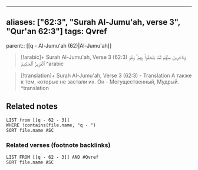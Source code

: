 
---
aliases: ["62:3", "Surah Al-Jumu'ah, verse 3", "Qur'an 62:3"]
tags: Qvref
---

parent:: [[q - Al-Jumu'ah (62)|Al-Jumu'ah]]

> [!arabic]+ Surah Al-Jumu'ah, Verse 3 (62:3)
> <span class="quran-arabic">وَءَاخَرِينَ مِنْهُمْ لَمَّا يَلْحَقُوا۟ بِهِمْ ۚ وَهُوَ ٱلْعَزِيزُ ٱلْحَكِيمُ</span>
^arabic

> [!translation]+ Surah Al-Jumu'ah, Verse 3 (62:3) - Translation
> А также к тем, которые не застали их. Он - Могущественный, Мудрый.
^translation



## Related notes
```dataview
LIST from [[q - 62 - 3]]
WHERE !contains(file.name, "q - ")
SORT file.name ASC
```

### Related verses (footnote backlinks)
```dataview
LIST FROM [[q - 62 - 3]] AND #Qvref
SORT file.name ASC
```

